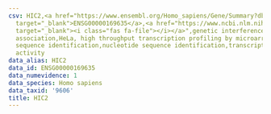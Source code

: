 ```yaml
---
csv: HIC2,<a href="https://www.ensembl.org/Homo_sapiens/Gene/Summary?db=core;g=ENSG00000169635"
  target="_blank">ENSG00000169635</a>,<a href="https://www.ncbi.nlm.nih.gov/pubmed/17216044"
  target="_blank"><i class="fas fa-file"></i></a>",genetic interference,functional
  association,HeLa, high throughput transcription profiling by microarray,nucleotide
  sequence identification,nucleotide sequence identification,transcriptional regulation,down-regulates
  activity
data_alias: HIC2
data_id: ENSG00000169635
data_numevidence: 1
data_species: Homo sapiens
data_taxid: '9606'
title: HIC2
---
```

